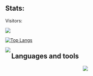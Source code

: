 ## Stats:
<div>
    
Visitors: <br />

![](https://visitor-badge.laobi.icu/badge?page_id=DenGuleDansker.DenGuleDansker)
<div>
    
[![Top Langs](https://github-readme-stats-git-masterrstaa-rickstaa.vercel.app/api/top-langs/?username=denguledansker&theme=transparent)](https://github.com/denguledansker/github-readme-stats)
</div>

<div>
<a href="https://github-readme-stats.vercel.app/api?username=denguledansker&theme=transparent">
  <img  align="left" src="https://github-readme-stats.vercel.app/api?username=denguledansker&count_private=true&show_icons=true&theme=transparent" />
</a>
    

</div>

## Languages and tools
<p align="center">
    <a href=["https://skillicons.dev"](https://www.linkedin.com/in/chi-linh-mac/)>
    <img src="https://skillicons.dev/icons?i=cs,html,css,azure,mongodb,postgres,visualstudio,vscode,docker" />
    </a>
</p>
